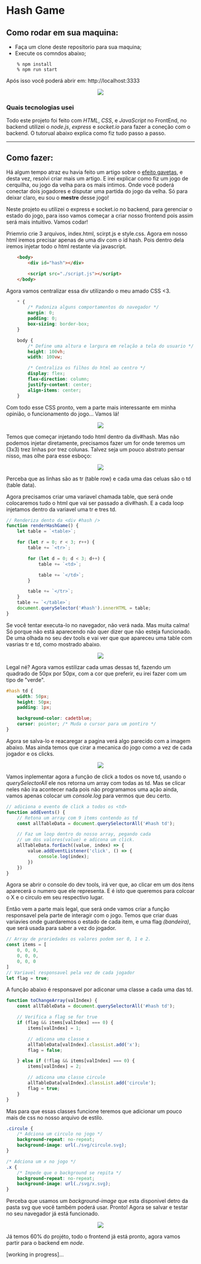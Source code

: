 # Hash Game

## Como rodar em sua maquina:

- Faça um clone deste repositorio para sua maquina;
- Execute os comndos abaixo;

```terminal
    % npm install 
    % npm run start    
```

Após isso você poderá abrir em: http://localhost:3333

<p align="center">
    <img src="./img/demo.gif">
</p>

### Quais tecnologias usei
Todo este projeto foi feito com _HTML_, _CSS_, e _JavaScript_ no FrontEnd, no backend utilizei o _node.js_, _express_ e _socket.io_ para fazer a coneção com o backend. O tutorual abaixo explica como fiz tudo passo a passo. 

---

## Como fazer:

Há algum tempo atraz eu havia feito um artigo sobre o [efeito gavetas](https://github.com/andre2l2/colors), e desta vez, resolvi criar mais um artigo. E irei explicar como fiz um jogo de cerquilha, ou jogo da velha para os mais intimos. Onde você poderá conectar dois jogadores e disputar uma partida do jogo da velha. Só para deixar claro, eu sou o __mestre__ desse jogo!

Neste projeto eu utilizei o express e socket.io no backend, para gerenciar o estado do jogo, para isso vamos começar a criar nosso frontend pois assim será mais intuitivo. Vamos codar!

Priemrio crie 3 arquivos, index.html, scirpt.js e style.css. Agora em nosso html iremos precisar apenas de uma div com o id hash. Pois dentro dela iremos injetar todo o html restante via javascript.

```html
    <body>
        <div id="hash"></div>

        <script src="./script.js"></script>
    </body>
```

Agora vamos centralizar essa div utilizando o meu amado CSS <3.

```CSS
    * { 
        /* Padoniza alguns comportamentos do navegador */
        margin: 0;
        padding: 0;
        box-sizing: border-box;
    }

    body {
        /* Define uma altura e largura em relação a tela do usuario */
        height: 100vh;
        width: 100vw;

        /* Centraliza os filhos do html ao centro */
        display: flex;
        flex-direction: column;
        justify-content: center;
        align-items: center;
    }
```

Com todo esse CSS pronto, vem a parte mais interessante em minha opinião, o funcionamento do jogo... Vamos lá!

<p align="center">
    <img src="https://i.pinimg.com/originals/c6/f1/3b/c6f13b01a53d7152d7f235838efe5a09.gif">
</p>

Temos que começar injetando todo html dentro da div#hash. Mas não podemos injetar diretamente, precisamos fazer um for onde teremos um (3x3) trez linhas por trez colunas. Talvez seja um pouco abstrato pensar nisso, mas olhe para esse esboço:

<p align="center">
    <img src="./img/hashGame.jpg">
</p>

Perceba que as linhas são as tr (table row) e cada uma das celuas são o td (table data). 

Agora precisamos criar uma variavel chamada table, que será onde colocaremos tudo o html que vai ser passado a div#hash. E a cada loop injetamos dentro da variavel uma tr e tres td.

```javascript
// Renderiza dento da <div #hash />
function renderHashGame() {
    let table = `<table>`;

    for (let r = 0; r < 3; r++) {
        table += `<tr>`;

        for (let d = 0; d < 3; d++) {
            table += `<td>`;

            table += `</td>`;
        }

        table += `</tr>`;
    }
    table += `</table>`;
    document.querySelector('#hash').innerHTML = table;
}
```

Se você tentar executa-lo no navegador, não verá nada. Mas muita calma! Só porque não está aparecendo não quer dizer que não esteja funcionado.
De uma olhada no seu dev tools e vai ver que que apareceu uma table com vasrias tr e td, como mostrado abaixo.

<p align="center">
    <img src="./img/devtools.png">
</p>

Legal né? Agora vamos estilizar cada umas dessas td, fazendo um quadrado de 50px por 50px, com a cor que preferir, eu irei fazer com um tipo de "verde". 

```css
#hash td {
    width: 50px;
    height: 50px;
    padding: 1px;

    background-color: cadetblue;
    cursor: pointer; /* Muda o cursor para um pontiro */
}
```

Agora se salva-lo e reacaregar a pagina verá algo parecido com a imagem abaixo. Mas ainda temos que cirar a mecanica do jogo como a vez de cada jogador e os clicks. 

<p align="center">
    <img src="./img/gameExample.png">
</p>

Vamos inplementar agora a função de click a todos os nove td, usando o _querySelectorAll_ ele nos retorna um array com todas as td. Mas se clicar neles não ira acontecer nada pois não programamos uma ação ainda, vamos apenas colocar um _console.log_ para vermos que deu certo.

```javascript
// adiciona o evento de click a todos os <td>
function addEvents() {
    // Retona um array com 9 items contendo as td
    const allTableData = document.querySelectorAll('#hash td');

    // Faz um loop dentro do nosso array, pegando cada
    // um dos valores(value) e adicona um click.
    allTableData.forEach((value, index) => {
        value.addEventListener('click', () => {
            console.log(index);
        })
    })
}
```

Agora se abrir o console do dev tools, irá ver que, ao clicar em um dos itens aparecerá o numero que ele representa. E é isto que queremos para colcoar o X e o circulo em seu respectivo lugar.

Então vem a parte mais legal, que será onde vamos criar a função responsavel pela parte de interagir com o jogo. Temos que criar duas variavies onde guardaremos o estado de cada item, e uma flag _(bandeira)_, que será usada para saber a vez do jogador.

```javascript
// Array de proriedades os valores podem ser 0, 1 e 2.
const items = [
    0, 0, 0,
    0, 0, 0,
    0, 0, 0
]
// Variavel responsavel pela vez de cada jogador
let flag = true;
```

A função abaixo é responsavel por adiconar uma classe a cada uma das td.

```javascript
function toChangeArray(valIndex) {
    const allTableData = document.querySelectorAll('#hash td');

    // Verifica a flag se for true
    if (flag && items[valIndex] === 0) {
        items[valIndex] = 1;

        // adicona uma classe x
        allTableData[valIndex].classList.add('x');
        flag = false;

    } else if (!flag && items[valIndex] === 0) {
        items[valIndex] = 2;

        // adicona uma classe circule
        allTableData[valIndex].classList.add('circule');
        flag = true;
    }
}
```

Mas para que essas classes funcione teremos que adicionar um pouco mais de css no nosso arquivo de estilo.

```css
.circule {
    /* Adciona um circulo no jogo */
    background-repeat: no-repeat;
    background-image: url(./svg/circule.svg);
}

/* Adciona um x no jogo */
.x {
    /* Impede que o background se repita */
    background-repeat: no-repeat;
    background-image: url(./svg/x.svg);
}
```

Perceba que usamos um _background-image_ que esta disponivel detro da pasta svg que você também poderá usar. 
Pronto! Agora se salvar e testar no seu navegador já está funcionado.

<p align="center">
    <img src="./img/funcionalGame.gif">
</p>

Já temos 60% do projéto, todo o frontend já está pronto, agora vamos partir para o backend em _node_. 

[working in progress]...